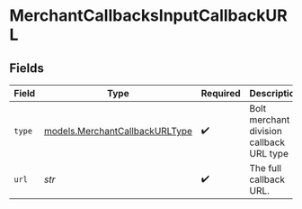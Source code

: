 # MerchantCallbacksInputCallbackURL


## Fields

| Field                                                                  | Type                                                                   | Required                                                               | Description                                                            |
| ---------------------------------------------------------------------- | ---------------------------------------------------------------------- | ---------------------------------------------------------------------- | ---------------------------------------------------------------------- |
| `type`                                                                 | [models.MerchantCallbackURLType](../models/merchantcallbackurltype.md) | :heavy_check_mark:                                                     | Bolt merchant division callback URL type                               |
| `url`                                                                  | *str*                                                                  | :heavy_check_mark:                                                     | The full callback URL.                                                 |